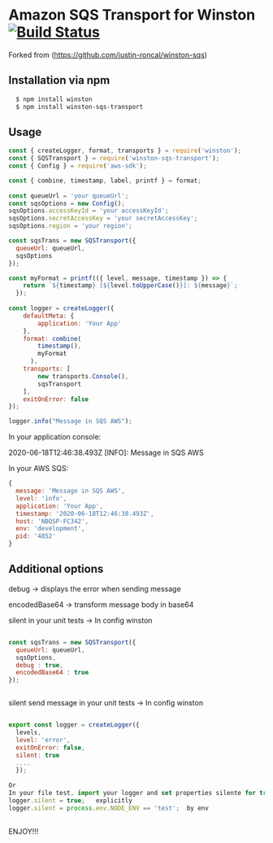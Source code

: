 # Amazon SQS Transport for Winston [![Build Status](https://api.travis-ci.org/agad/winston-sqs.png)](http://travis-ci.org/agad/winston-sqs)

Forked from (https://github.com/justin-roncal/winston-sqs)

## Installation via npm

``` sh
  $ npm install winston
  $ npm install winston-sqs-transport
```
## Usage
``` js
const { createLogger, format, transports } = require('winston');
const { SQSTransport } = require('winston-sqs-transport');
const { Config } = require('aws-sdk');

const { combine, timestamp, label, printf } = format;
 
const queueUrl = 'your queueUrl';
const sqsOptions = new Config();
sqsOptions.accessKeyId = 'your accessKeyId';
sqsOptions.secretAccessKey = 'your secretAccessKey';
sqsOptions.region = 'your region';

const sqsTrans = new SQSTransport({
  queueUrl: queueUrl,
  sqsOptions
});

const myFormat = printf(({ level, message, timestamp }) => {
    return `${timestamp} [${level.toUpperCase()}]: ${message}`;
  });
 
const logger = createLogger({
    defaultMeta: {
        application: 'Your App'
    },
    format: combine(
        timestamp(),
        myFormat
      ),
    transports: [
        new transports.Console(),
        sqsTransport
    ],
    exitOnError: false
});

logger.info("Message in SQS AWS");

```
In your application console:

2020-06-18T12:46:38.493Z [INFO]: Message in SQS AWS

In your AWS SQS:
``` js
{
  message: 'Message in SQS AWS',
  level: 'info',
  application: 'Your App',
  timestamp: '2020-06-18T12:46:38.493Z',
  host: 'NBQSP-FC342',
  env: 'development',
  pid: '4852'
}
```

## Additional options 

debug -> displays the error when sending message

encodedBase64 -> transform message body in base64

silent in your unit tests -> In config winston 

``` js

const sqsTrans = new SQSTransport({
  queueUrl: queueUrl,
  sqsOptions,
  debug : true,
  encodedBase64 : true
});



```

silent send message in your unit tests -> In config winston 

``` js

export const logger = createLogger({
  levels,
  level: 'error',
  exitOnError: false,
  silent: true
  ....
  });
  
Or 
In your file test, import your logger and set properties silente for true:
logger.silent = true;   explicitly
logger.silent = process.env.NODE_ENV == 'test';  by env
 
```

ENJOY!!!
